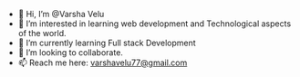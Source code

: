 - 👋 Hi, I’m @Varsha Velu
- 👀 I’m interested in learning web development and Technological aspects of the world.
- 🌱 I’m currently learning Full stack Development
- 💞️ I’m looking to collaborate.
- 📫 Reach me here: varshavelu77@gmail.com

<!---
Varshkelly/Varshkelly is a ✨ special ✨ repository because its `README.md` (this file) appears on your GitHub profile.
You can click the Preview link to take a look at your changes.
--->
